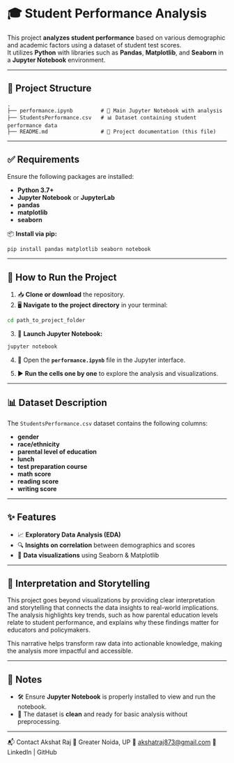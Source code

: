 # 🎓 **Student Performance Analysis**

This project **analyzes student performance** based on various demographic and academic factors using a dataset of student test scores.  
It utilizes **Python** with libraries such as **Pandas**, **Matplotlib**, and **Seaborn** in a **Jupyter Notebook** environment.

---

## 📁 **Project Structure**

```
.
├── performance.ipynb         # 📘 Main Jupyter Notebook with analysis
├── StudentsPerformance.csv   # 📊 Dataset containing student performance data
├── README.md                 # 📄 Project documentation (this file)
```

---

## ✅ **Requirements**

Ensure the following packages are installed:

- **Python 3.7+**
- **Jupyter Notebook** or **JupyterLab**
- **pandas**
- **matplotlib**
- **seaborn**

📦 **Install via pip:**

```bash
pip install pandas matplotlib seaborn notebook
```

---

## 🚀 **How to Run the Project**

1. 📥 **Clone or download** the repository.
2. 🖥️ **Navigate to the project directory** in your terminal:

```bash
cd path_to_project_folder
```

3. 📂 **Launch Jupyter Notebook:**

```bash
jupyter notebook
```

4. 📑 Open the **`performance.ipynb`** file in the Jupyter interface.

5. ▶️ **Run the cells one by one** to explore the analysis and visualizations.

---

## 📊 **Dataset Description**

The `StudentsPerformance.csv` dataset contains the following columns:

- **gender**
- **race/ethnicity**
- **parental level of education**
- **lunch**
- **test preparation course**
- **math score**
- **reading score**
- **writing score**

---

## ✨ **Features**

- 📈 **Exploratory Data Analysis (EDA)**
- 🔍 **Insights on correlation** between demographics and scores
- 🎨 **Data visualizations** using Seaborn & Matplotlib

---

## 📖 **Interpretation and Storytelling**

This project goes beyond visualizations by providing clear interpretation and storytelling that connects the data insights to real-world implications.  
The analysis highlights key trends, such as how parental education levels relate to student performance, and explains why these findings matter for educators and policymakers.  

This narrative helps transform raw data into actionable knowledge, making the analysis more impactful and accessible.


---

## 📌 **Notes**

- 🛠️ Ensure **Jupyter Notebook** is properly installed to view and run the notebook.
- 🧼 The dataset is **clean** and ready for basic analysis without preprocessing.
----

📬 Contact
Akshat Raj
📍 Greater Noida, UP
📧 akshatraj873@gmail.com
🔗 LinkedIn | GitHub
